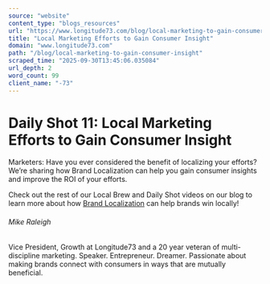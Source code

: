 ```yaml
---
source: "website"
content_type: "blogs_resources"
url: "https://www.longitude73.com/blog/local-marketing-to-gain-consumer-insight"
title: "Local Marketing Efforts to Gain Consumer Insight"
domain: "www.longitude73.com"
path: "/blog/local-marketing-to-gain-consumer-insight"
scraped_time: "2025-09-30T13:45:06.035084"
url_depth: 2
word_count: 99
client_name: "-73"
---
```


# Daily Shot 11: Local Marketing Efforts to Gain Consumer Insight

Marketers: Have you ever considered the benefit of localizing your efforts? We’re sharing how Brand Localization can help you gain consumer insights and improve the ROI of your efforts.

Check out the rest of our Local Brew and Daily Shot videos on our blog to learn more about how [Brand Localization](/blog/the-virtuous-circle-of-brand-localization) can help brands win locally!

###### Mike Raleigh

Vice President, Growth at Longitude73 and a 20 year veteran of multi-discipline marketing. Speaker. Entrepreneur. Dreamer. Passionate about making brands connect with consumers in ways that are mutually beneficial.